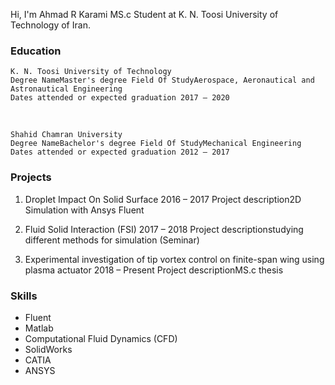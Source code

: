 Hi, I'm Ahmad R Karami MS.c Student at K. N. Toosi University of Technology of Iran. 

### Education

    K. N. Toosi University of Technology
    Degree NameMaster's degree Field Of StudyAerospace, Aeronautical and Astronautical Engineering
    Dates attended or expected graduation 2017 – 2020
<br/>
    
    Shahid Chamran University
    Degree NameBachelor's degree Field Of StudyMechanical Engineering
    Dates attended or expected graduation 2012 – 2017
 
### Projects

 1. Droplet Impact On Solid Surface
 2016 – 2017
 Project description2D Simulation with Ansys Fluent
 
 2. Fluid Solid Interaction (FSI)
 2017 – 2018
 Project descriptionstudying different methods for simulation (Seminar)
 
 3. Experimental investigation of tip vortex control on finite-span wing using plasma actuator
 2018 – Present
 Project descriptionMS.c thesis
 
### Skills
 * Fluent
 * Matlab
 * Computational Fluid Dynamics (CFD)
 * SolidWorks
 * CATIA
 * ANSYS
